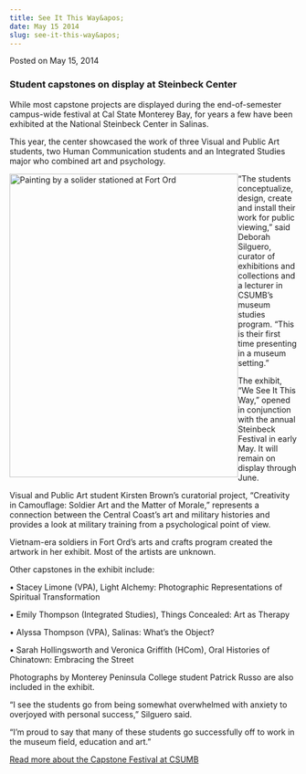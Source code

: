 ```yaml
---
title: See It This Way&apos;
date: May 15 2014
slug: see-it-this-way&apos;
---
```


 



<span class="date">Posted on May 15, 2014    </span>
<h3>Student capstones on display at Steinbeck Center</h3>
<p>While most capstone projects are displayed during the
end-of-semester campus-wide festival at Cal State Monterey Bay, for
years a few have been exhibited at the National Steinbeck Center in
Salinas.</p>
<p>This year, the center showcased the work of three Visual and
Public Art students, two Human Communication students and an
Integrated Studies major who combined art and psychology.</p>
<p><img alt="Painting by a solider stationed at Fort Ord" src="https://news.csumb.edu/sites/default/files/65/attachments/news/images/kristin_brown_2jpg.jpg" style="float:left; width:400px; height:532px">&#x201C;The students
conceptualize, design, create and install their work for public
viewing,&#x201D; said Deborah Silguero, curator of exhibitions and
collections and a lecturer in CSUMB&#x2019;s museum studies program. &#x201C;This
is their first time presenting in a museum setting.&#x201D;</img></p>
<p>The exhibit, &#x201C;We See It This Way,&#x201D; opened in conjunction with
the annual Steinbeck Festival in early May. It will remain on
display through June.</p>
<p>Visual and Public Art student Kirsten Brown&#x2019;s curatorial
project, &#x201C;Creativity in Camouflage: Soldier Art and the Matter of
Morale,&#x201D; represents a connection between the Central Coast&#x2019;s art
and military histories and provides a look at military training
from a psychological point of view.</p>
<p>Vietnam-era soldiers in Fort Ord&#x2019;s arts and crafts program
created the artwork in her exhibit. Most of the artists are
unknown.</p>
<p>Other capstones in the exhibit include:</p>
<p>&#x2022; Stacey Limone (VPA), Light Alchemy: Photographic
Representations of Spiritual Transformation</p>
<p>&#x2022; Emily Thompson (Integrated Studies), Things Concealed: Art as
Therapy</p>
<p>&#x2022; Alyssa Thompson (VPA), Salinas: What&#x2019;s the Object?</p>
<p>&#x2022; Sarah Hollingsworth and Veronica Griffith (HCom), Oral
Histories of Chinatown: Embracing the Street</p>
<p>Photographs by Monterey Peninsula College student Patrick Russo
are also included in the exhibit.</p>
<p>&#x201C;I see the students go from being somewhat overwhelmed with
anxiety to overjoyed with personal success,&#x201D; Silguero said.</p>
<p>&#x201C;I&#x2019;m proud to say that many of these students go successfully
off to work in the museum field, education and art.&#x201D;</p>
<p><a href="../12/capping-college-senior-projects.html" rel="nofollow">Read more about the Capstone Festival at CSUMB</a><br>
&#xA0;</br></p>





```
